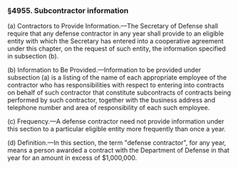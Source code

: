 ### §4955. Subcontractor information ###

(a) Contractors to Provide Information.—The Secretary of Defense shall require that any defense contractor in any year shall provide to an eligible entity with which the Secretary has entered into a cooperative agreement under this chapter, on the request of such entity, the information specified in subsection (b).

(b) Information to Be Provided.—Information to be provided under subsection (a) is a listing of the name of each appropriate employee of the contractor who has responsibilities with respect to entering into contracts on behalf of such contractor that constitute subcontracts of contracts being performed by such contractor, together with the business address and telephone number and area of responsibility of each such employee.

(c) Frequency.—A defense contractor need not provide information under this section to a particular eligible entity more frequently than once a year.

(d) Definition.—In this section, the term "defense contractor", for any year, means a person awarded a contract with the Department of Defense in that year for an amount in excess of $1,000,000.